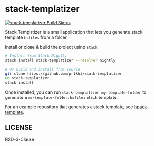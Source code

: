 # stack-templatizer

[![stack-templatizer Build Status](https://github.com/prikhi/stack-templatizer/actions/workflows/main.yml/badge.svg)](https://github.com/prikhi/stack-templatizer/actions/workflows/main.yml)


Stack Templatizer is a small application that lets you generate stack template
`hsfiles` from a folder.

Install or clone & build the project using `stack`:

```sh
# Install from Stack Nightly
stack install stack-templatizer --resolver nightly

# Or build and install from source
git clone https://github.com/prikhi/stack-templatizer
cd stack-templatizer
stack install
```

Once installed, you can run `stack-templatizer my-template-folder` to generate
a `my-template-folder.hsfiles` stack template.


For an example repository that generates a stack template, see
[hpack-template](https://github.com/prikhi/hpack-template).


## LICENSE

BSD-3-Clause
